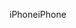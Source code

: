 <span data-ttu-id="8e77a-101">iPhone</span><span class="sxs-lookup"><span data-stu-id="8e77a-101">iPhone</span></span>
